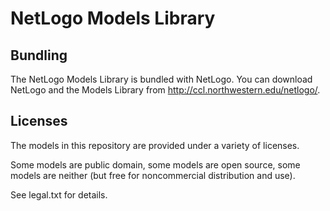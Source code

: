 # NetLogo Models Library

## Bundling

The NetLogo Models Library is bundled with NetLogo.  You can download NetLogo and the Models Library from http://ccl.northwestern.edu/netlogo/.

## Licenses

The models in this repository are provided under a variety of licenses.

Some models are public domain, some models are open source, some models are neither (but free for noncommercial distribution and use).

See legal.txt for details.

